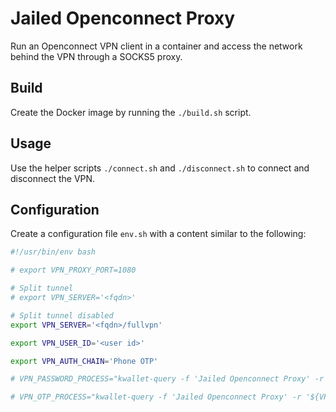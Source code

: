 # Jailed Openconnect Proxy

Run an Openconnect VPN client in a container and access the network behind
the VPN through a SOCKS5 proxy.

## Build

Create the Docker image by running the `./build.sh` script.

## Usage

Use the helper scripts `./connect.sh` and `./disconnect.sh` to connect and
disconnect the VPN.

## Configuration

Create a configuration file `env.sh` with a content similar to the following:

```sh
#!/usr/bin/env bash

# export VPN_PROXY_PORT=1080

# Split tunnel
# export VPN_SERVER='<fqdn>'

# Split tunnel disabled
export VPN_SERVER='<fqdn>/fullvpn'

export VPN_USER_ID='<user id>'

export VPN_AUTH_CHAIN='Phone OTP'

# VPN_PASSWORD_PROCESS="kwallet-query -f 'Jailed Openconnect Proxy' -r '${VPN_USER_ID}' kdewallet"

# VPN_OTP_PROCESS="kwallet-query -f 'Jailed Openconnect Proxy' -r '${VPN_USER_ID}/otp-secret-key' kdewallet | oathtool -b --totp -"
```
